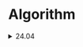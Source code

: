 # Algorithm
<details>
<summary>24.04</summary>
<details>
<summary>24.04.11</summary>
Programmers pccp_1번<br>
- time: 1h 40min<br>
- review: 이차원 배열 for 반복문 확인<br>
</details>
<details>
<summary>24.04.12</summary>
Programmers pccp_9번<br>
- time: 22min<br>
Programmers 달리기 경주<br>
- time: 1h 45min<br>
- review: 시간복잡도 확인 list, dict<br>
</details>
<details>
<summary>24.04.14</summary>
파이썬 알고리즘 인터뷰 유효한 팰린드롬<br>
- time: 7min
- review: 파이썬 문자열 슬라이싱 속도<br>
파이썬 알고리즘 인터뷰 로그 파일 재정렬<br>
- time: 23min<br>
- review: lambda 사용법
</details>
<details>
<summary>24.04.15</summary>
Programmers 추억점수 <br>
- time: 13min
</details>
<details>
<summary>24.04.18</summary>
Programmers 공원산책 <br>
- time: 2h 40min<br>
- review: row column 순서 및 조건 제대로 확인
Programmers pccp_10번<br>
- time: 14 min<br>
- review: 주어진 조건의 기준이 되는 고정값을 만드는 방법
</details>
<details>
<summary>24.04.24</summary>
Programmers 가장 많이 받은 선물 <br>
- time: 3h<br>
- review: 함수공부 필요(list(zip(*g)))<br>
Programmers 바탕화면 정리<br>
- time: 20 min<br>
- review: 가장 많이 받은 선물과 비슷한 문제, 리스트 변형
</details>




